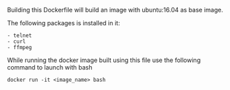 Building this Dockerfile will build an image with ubuntu:16.04 as base image.

The following packages is installed in it:

	- telnet
	- curl
	- ffmpeg

While running the docker image built using this file use the following command to launch with bash

	docker run -it <image_name> bash
